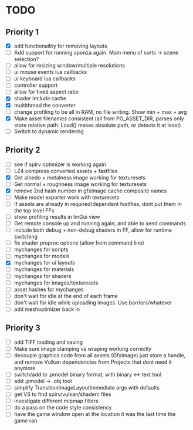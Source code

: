 # TODO

## Priority 1
- [x] add functionaility for removing layouts
- [ ] Add support for running sponza again. Main menu of sorts -> scene selection?
- [ ] allow for resizing window/multiple resolutions
- [ ] ui mouse events lua callbacks
- [ ] ui keyboard lua callbacks
- [ ] controller support
- [ ] allow for fixed aspect ratio
- [x] shader include cache
- [x] multithread the converter
- [ ] change profiling to be all in RAM, no file writing. Show min + max + avg
- [x] Make asset filenames consistent (all from PG_ASSET_DIR, parses only store relative path. Load() makes absolute path, or detects it at least)
- [ ] Switch to dynamic rendering

## Priority 2
- [ ] see if spirv optimizer is working again
- [ ] LZ4 compress converted assets + fastfiles
- [x] Get albedo + metalness image working for texturesets
- [ ] Get normal + roughness image working for texturesets
- [x] remove 2nd hash number in gfxImage cache composite names
- [ ] Make model exporter work with texturesets
- [ ] If assets are already in required/dependent fastfiles, dont put them in the top level FFs
- [ ] show profiling results in ImGui view
- [ ] Get remote console up and running again, and able to send commands
- [ ] include both debug + non-debug shaders in FF, allow for runtime switching
- [ ] fix shader preproc options (allow from command line)
- [ ] mychanges for scripts
- [ ] mychanges for models
- [x] mychanges for ui layouts
- [ ] mychanges for materials 
- [ ] mychanges for shaders 
- [ ] mychanges for images/texturesets
- [ ] asset hashes for mychanges
- [ ] don't wait for idle at the end of each frame
- [ ] don't wait for idle while uploading images. Use barriers/whatever
- [ ] add meshoptimizer back in

## Priority 3
- [ ] add TIFF loading and saving
- [ ] Make sure image clamping vs wraping working correctly
- [ ] decouple graphics code from all assets (GfxImage) just store a handle, and remove Vulkan dependencies from Projects that dont need it anymore
- [ ] switch/add to .pmodel binary format, with binary <-> text tool
- [ ] add .pmodel -> .obj tool
- [ ] simplify TransitionImageLayoutImmediate args with defaults
- [ ] get VS to find spirv/vulkan/shaderc files
- [ ] investigate different mipmap filters
- [ ] do a pass on the code style consistency
- [ ] have the game window open at the location it was the last time the game ran
